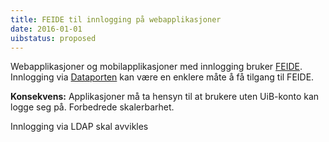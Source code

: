 ```yaml
---
title: FEIDE til innlogging på webapplikasjoner
date: 2016-01-01
uibstatus: proposed
---
```


Webapplikasjoner og mobilapplikasjoner med innlogging bruker [FEIDE](http://feide.no).
Innlogging via [Dataporten](http://dataporten.no) kan være en enklere måte å få tilgang til FEIDE.

**Konsekvens:** Applikasjoner må ta hensyn til at brukere uten UiB-konto kan logge seg på.  Forbedrede skalerbarhet.

Innlogging via LDAP skal avvikles
